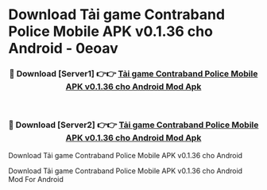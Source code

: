 # Download Tải game Contraband Police Mobile APK v0.1.36 cho Android - 0eoav


<div align="center">
<h3>🔴 Download [Server1] 👉👉 <a href="https://apk-comot.site?title=Tải_game_Contraband_Police_Mobile_APK_v0.1.36_cho_Android">Tải game Contraband Police Mobile APK v0.1.36 cho Android Mod Apk</a></h3><br>
<h3>🔴 Download [Server2] 👉👉 <a href="https://apk-comot.site?title=Tải_game_Contraband_Police_Mobile_APK_v0.1.36_cho_Android">Tải game Contraband Police Mobile APK v0.1.36 cho Android Mod Apk</a></h3>
</div>



Download Tải game Contraband Police Mobile APK v0.1.36 cho Android 

Download Tải game Contraband Police Mobile APK v0.1.36 cho Android Mod For Android